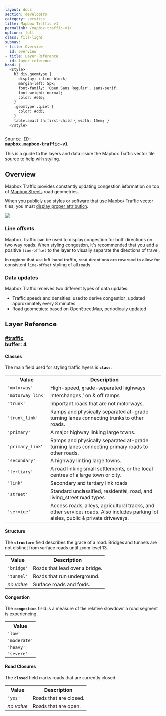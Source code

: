 ```yaml
---
layout: docs
section: developers
category: services
title: Mapbox Traffic v1
permalink: /mapbox-traffic-v1/
options: full
class: fill-light
subnav:
- title: Overview
  id: overview
- title: Layer Reference
  id: layer-reference
head: |
  <style>
    h3 div.geomtype {
      display: inline-block;
      margin-left: 5px;
      font-family: 'Open Sans Regular', sans-serif;
      font-weight: normal;
      color: #666;
    }
    .geomtype .quiet {
      color: #ddd;
    }
    table.small th:first-child { width: 15em; }
  </style>
---
```


<pre class='fill-darken3 dark round'>
<span class='quiet'>Source ID:</span>
<strong>mapbox.mapbox-traffic-v1</strong>
</pre>

This is a guide to the layers and data inside the Mapbox Traffic vector tile source to help with styling.

## Overview

Mapbox Traffic provides constantly updating congestion information on top of [Mapbox Streets](https://www.mapbox.com/maps/streets/) road geometries.

When you publicly use styles or software that use Mapbox Traffic vector tiles, you must [display proper attribution](https://www.mapbox.com/help/attribution/).

![](https://api.mapbox.com/styles/v1/mapbox/traffic-day-v2/tiles/256/14/4823/6160?access_token={{site.accessToken}})

### Line offsets

Mapbox Traffic can be used to display congestion for both directions on two way roads. When styling congestion, it's recommended that you add a positive `line-offset` to the layer to visually separate the directions of travel.

In regions that use left-hand traffic, road directions are reversed to allow for consistent `line-offset` styling of all roads.

### Data updates

Mapbox Traffic receives two different types of data updates:

- Traffic speeds and densities: used to derive congestion, updated approximately every 8 minutes
- Road geometries: based on OpenStreetMap, periodically updated


## Layer Reference

<a class='doc-section' id='traffic'></a>
<h3><a href='#traffic'>#traffic</a>
    <div class='geomtype' title='lines'>
        <span class='quiet inline small icon marker'></span>
        <span class='      inline small icon polyline'></span>
        <span class='quiet inline small icon polygon'></span>
        buffer: <strong>4</strong>
    </div>
</h3>

<h4>Classes</h4>

The main field used for styling traffic layers is __`class`__.

<table class='small'>
<tr><th>Value</th><th>Description</th></tr>
<tr><td><code>'motorway'</code></td><td>High-speed, grade-separated highways</td></tr>
<tr><td><code>'motorway_link'</code></td><td>Interchanges / on & off ramps</td></tr>
<tr><td><code>'trunk'</code></td><td>Important roads that are not motorways.</td></tr>
<tr><td><code>'trunk_link'</code></td><td>Ramps and physically separated at-grade turning lanes connecting trunks to other roads.</td></tr>
<tr><td><code>'primary'</code></td><td>A major highway linking large towns.</td></tr>
<tr><td><code>'primary_link'</code></td><td>Ramps and physically separated at-grade turning lanes connecting primary roads to other roads.</td></tr>
<tr><td><code>'secondary'</code></td><td>A highway linking large towns.</td></tr>
<tr><td><code>'tertiary'</code></td><td>A road linking small settlements, or the local centres of a large town or city.</td></tr>
<tr><td><code>'link'</code></td><td>Secondary and tertiary link roads</td></tr>
<tr><td><code>'street'</code></td><td>Standard unclassified, residential, road, and living_street road types</td></tr>
<tr><td><code>'service'</code></td><td>Access roads, alleys, agricultural tracks, and other services roads. Also includes parking lot aisles, public & private driveways.</td></tr>
</table>

<h4>Structure</h4>

The __`structure`__ field describes the grade of a road. Bridges and tunnels are not distinct from surface roads until zoom level 13.

<table class='small'>
<tr><th>Value</th><th>Description</th></tr>
<tr><td><code>'bridge'</code></td><td>Roads that lead over a bridge.</td></tr>
<tr><td><code>'tunnel'</code></td><td>Roads that run underground.</td></tr>
<tr><td><em>no value</em></td><td>Surface roads and fords.</td></tr>
</table>

<h4>Congestion</h4>

The __`congestion`__ field is a measure of the relative slowdown a road segment is experiencing.

<table class='small'>
<tr><th>Value</th></tr>
<tr><td><code>'low'</code></td></tr>
<tr><td><code>'moderate'</code></td></tr>
<tr><td><code>'heavy'</code></td></tr>
<tr><td><code>'severe'</code></td></tr>
</table>

<h4>Road Closures</h4>

The __`closed`__ field marks roads that are currently closed.

<table class='small'>
<tr><th>Value</th><th>Description</th></tr>
<tr><td><code>'yes'</code></td><td>Roads that are closed.</td></tr>
<tr><td><em>no value</em></td><td>Roads that are open.</td></tr>
</table>
